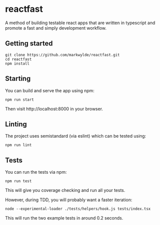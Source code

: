# reactfast
A method of building testable react apps that are written in typescript and promote a fast and simply development workflow.

## Getting started
```
git clone https://github.com/markwylde/reactfast.git
cd reactfast
npm install
```

## Starting
You can build and serve the app using npm:

```
npm run start
```

Then visit http://localhost:8000 in your browser.

## Linting
The project uses semistandard (via eslint) which can be tested using:

```
npm run lint
```

## Tests
You can run the tests via npm:

```
npm run test
```

This will give you coverage checking and run all your tests.

However, during TDD, you will probably want a faster iteration:

```
node --experimental-loader ./tests/helpers/hook.js tests/index.tsx
```

This will run the two example tests in around 0.2 seconds.
